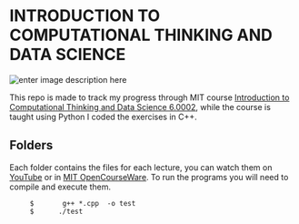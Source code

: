 # INTRODUCTION TO COMPUTATIONAL THINKING AND DATA SCIENCE
![enter image description here](https://ocw.mit.edu/images/mit-ol.png)

This repo is made to track my progress through MIT course [Introduction to Computational Thinking and Data Science 6.0002](https://ocw.mit.edu/courses/6-0002-introduction-to-computational-thinking-and-data-science-fall-2016/pages/syllabus/), while the course is taught using Python I coded the exercises in C++.

## Folders
Each folder contains the files for each lecture, you can watch them on [YouTube](https://www.youtube.com/playlist?list=PLUl4u3cNGP619EG1wp0kT-7rDE_Az5TNd) or in [MIT OpenCourseWare](https://ocw.mit.edu/courses/6-0002-introduction-to-computational-thinking-and-data-science-fall-2016/video_galleries/lecture-videos/).
To run the programs you will need to compile and execute them.

		 $		 g++ *.cpp  -o test
		 $		./test

